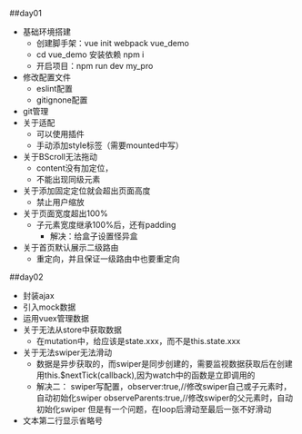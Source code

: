 ##day01
  - 基础环境搭建
    - 创建脚手架：vue init webpack vue_demo
    -	cd vue_demo 安装依赖 npm i
    -	开启项目：npm run dev my_pro
  - 修改配置文件
    - eslint配置
    - gitignone配置
  - git管理
  - 关于适配
    - 可以使用插件
    - 手动添加style标签（需要mounted中写）
  - 关于BScroll无法拖动
    - content没有加定位，
    - 不能出现同级元素
  - 关于添加固定定位就会超出页面高度
    - 禁止用户缩放
  - 关于页面宽度超出100%
    - 子元素宽度继承100%后，还有padding
      - 解决：给盒子设置怪异盒
  - 关于首页默认展示二级路由
    - 重定向，并且保证一级路由中也要重定向

##day02
  - 封装ajax
  - 引入mock数据
  - 运用vuex管理数据
  - 关于无法从store中获取数据
    - 在mutation中，给应该是state.xxx，而不是this.state.xxx
  - 关于无法swiper无法滑动
    - 数据是异步获取的，而swiper是同步创建的，需要监视数据获取后在创建
        用this.$nextTick(callback),因为watch中的函数是立即调用的
    - 解决二： swiper写配置，observer:true,//修改swiper自己或子元素时，自动初始化swiper
                             observeParents:true,//修改swiper的父元素时，自动初始化swiper
                             但是有一个问题，在loop后滑动至最后一张不好滑动
  - 文本第二行显示省略号
  

